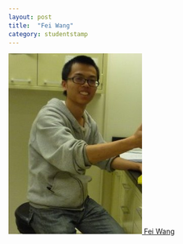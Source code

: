 ```yaml
---
layout: post
title:  "Fei Wang"
category: studentstamp
---
```

<a href="https://www.linkedin.com/in/fei-wang-9b698732?trk=nav_responsive_tab_profile_pic">
  <img src="assets/fei_in_old_lab.jpg" alt="Fei Wang">
  <span class="student-name">Fei Wang</span>
</a>
